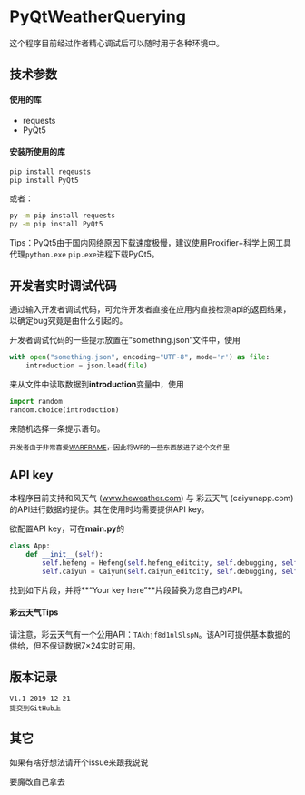 # PyQtWeatherQuerying

这个程序目前经过作者精心调试后可以随时用于各种环境中。

## 技术参数

#### 使用的库

- requests
- PyQt5

#### 安装所使用的库

```cmd
pip install reqeusts
pip install PyQt5
```

或者：

```cmd
py -m pip install requests
py -m pip install PyQt5
```

Tips：PyQt5由于国内网络原因下载速度极慢，建议使用Proxifier+科学上网工具代理`python.exe` `pip.exe`进程下载PyQt5。

## 开发者实时调试代码

通过输入开发者调试代码，可允许开发者直接在应用内直接检测api的返回结果，以确定bug究竟是由什么引起的。

开发者调试代码的一些提示放置在“something.json”文件中，使用

```python
with open("something.json", encoding="UTF-8", mode='r') as file:
    introduction = json.load(file)
```

来从文件中读取数据到**introduction**变量中，使用

```python
import random
random.choice(introduction)
```

来随机选择一条提示语句。

<small><del>开发者由于非常喜爱[WARFRAME](https://warframe.com)，因此将WF的一些东西放进了这个文件里</del></small>

## API key

本程序目前支持和风天气 (www.heweather.com) 与 彩云天气 (caiyunapp.com) 的API进行数据的提供。其在使用时均需要提供API key。

欲配置API key，可在**main.py**的

```python
class App:
    def __init__(self):
        self.hefeng = Hefeng(self.hefeng_editcity, self.debugging, self.weather_info, self.query_time, "Your key here")
        self.caiyun = Caiyun(self.caiyun_editcity, self.debugging, self.weather_info, self.query_time, "Your key here")
```

找到如下片段，并将**“Your key here”**片段替换为您自己的API。

#### 彩云天气Tips

请注意，彩云天气有一个公用API：`TAkhjf8d1nlSlspN`。该API可提供基本数据的供给，但不保证数据7×24实时可用。

## 版本记录

```
V1.1 2019-12-21
提交到GitHub上
```

## 其它

如果有啥好想法请开个issue来跟我说说

要魔改自己拿去